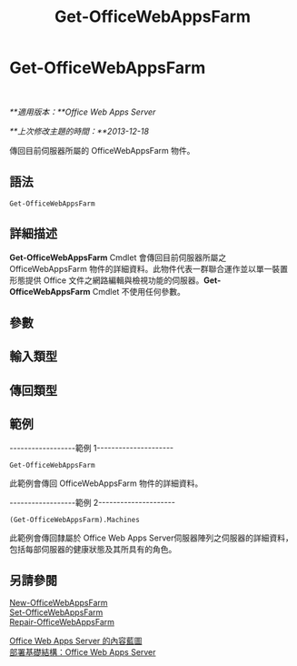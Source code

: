 ﻿---
title: Get-OfficeWebAppsFarm
TOCTitle: Get-OfficeWebAppsFarm
ms:assetid: 1f0704e1-a41d-40e6-a31b-08b1926ce811
ms:mtpsurl: https://technet.microsoft.com/zh-tw/library/JJ219434(v=office.15)
ms:contentKeyID: 49565093
ms.date: 05/27/2017
mtps_version: v=office.15
ms.translationtype: HT
---

# Get-OfficeWebAppsFarm

 

_**適用版本：**Office Web Apps Server_

_**上次修改主題的時間：**2013-12-18_

傳回目前伺服器所屬的 OfficeWebAppsFarm 物件。

## 語法

    Get-OfficeWebAppsFarm

## 詳細描述

**Get-OfficeWebAppsFarm** Cmdlet 會傳回目前伺服器所屬之 OfficeWebAppsFarm 物件的詳細資料。此物件代表一群聯合運作並以單一裝置形態提供 Office 文件之網路編輯與檢視功能的伺服器。**Get-OfficeWebAppsFarm** Cmdlet 不使用任何參數。

## 參數

## 輸入類型

## 傳回類型

## 範例

\------------------範例 1---------------------

    Get-OfficeWebAppsFarm

此範例會傳回 OfficeWebAppsFarm 物件的詳細資料。

\------------------範例 2---------------------

    (Get-OfficeWebAppsFarm).Machines

此範例會傳回隸屬於 Office Web Apps Server伺服器陣列之伺服器的詳細資料，包括每部伺服器的健康狀態及其所具有的角色。

## 另請參閱


[New-OfficeWebAppsFarm](new-officewebappsfarm.md)  
[Set-OfficeWebAppsFarm](set-officewebappsfarm.md)  
[Repair-OfficeWebAppsFarm](repair-officewebappsfarm.md)  


[Office Web Apps Server 的內容藍圖](content-roadmap-for-office-web-apps-server.md)  
[部署基礎結構：Office Web Apps Server](deploy-the-infrastructure-office-web-apps-server.md)  
  

[](deploy-the-infrastructure-office-web-apps-server.md)


